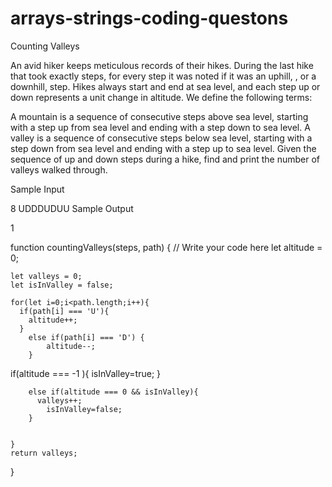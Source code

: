 # arrays-strings-coding-questons

Counting Valleys

An avid hiker keeps meticulous records of their hikes. During the last hike that took exactly  steps, for every step it was noted if it was an uphill, , or a downhill,  step. Hikes always start and end at sea level, and each step up or down represents a  unit change in altitude. We define the following terms:

A mountain is a sequence of consecutive steps above sea level, starting with a step up from sea level and ending with a step down to sea level.
A valley is a sequence of consecutive steps below sea level, starting with a step down from sea level and ending with a step up to sea level.
Given the sequence of up and down steps during a hike, find and print the number of valleys walked through.

Sample Input

8
UDDDUDUU
Sample Output

1


function countingValleys(steps, path) {
    // Write your code here
   let altitude = 0; 
    
    let valleys = 0; 
    let isInValley = false; 
    
    for(let i=0;i<path.length;i++){
      if(path[i] === 'U'){
        altitude++;
      }
        else if(path[i] === 'D') {
            altitude--;
        }
        
   if(altitude === -1 ){
      isInValley=true;
   }
        
        else if(altitude === 0 && isInValley){
          valleys++;
            isInValley=false;
        }
        
        
    }
    return valleys;

}


